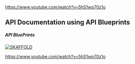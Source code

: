 https://www.youtube.com/watch?v=5hS1wp70z1o

## API Documentation using API Blueprints



##### API BluePrints


[![SKAFFOLD](https://img.youtube.com/vi/5hS1wp70z1o/0.jpg)](https://www.youtube.com/watch?v=5hS1wp70z1o)


https://www.youtube.com/watch?v=5hS1wp70z1o
